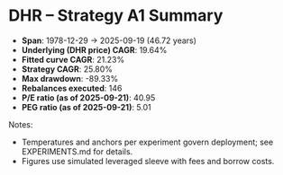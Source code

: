 # DHR – Strategy A1 Summary

- **Span**: 1978-12-29 → 2025-09-19 (46.72 years)
- **Underlying (DHR price) CAGR**: 19.64%
- **Fitted curve CAGR**: 21.23%
- **Strategy CAGR**: 25.80%
- **Max drawdown**: -89.33%
- **Rebalances executed**: 146
- **P/E ratio (as of 2025-09-21)**: 40.95
- **PEG ratio (as of 2025-09-21)**: 5.01

Notes:

- Temperatures and anchors per experiment govern deployment; see EXPERIMENTS.md for details.
- Figures use simulated leveraged sleeve with fees and borrow costs.

